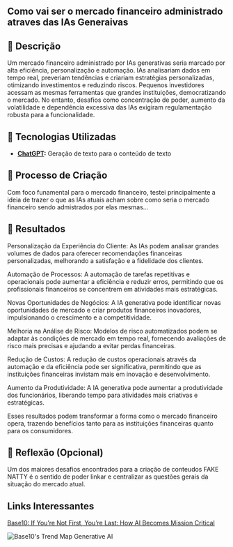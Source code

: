 ## Como vai ser o mercado financeiro administrado atraves das IAs Generaivas

## 📒 Descrição
Um mercado financeiro administrado por IAs generativas seria marcado por alta eficiência, personalização e automação. IAs analisariam dados em tempo real, preveriam tendências e criariam estratégias personalizadas, otimizando investimentos e reduzindo riscos. Pequenos investidores acessam as mesmas ferramentas que grandes instituições, democratizando o mercado. No entanto, desafios como concentração de poder, aumento da volatilidade e dependência excessiva das IAs exigiram regulamentação robusta para a funcionalidade.

## 🤖 Tecnologias Utilizadas
- **[ChatGPT](https://chatgpt.com/?amp=1):** Geração de texto para o conteúdo de texto

## 🧐 Processo de Criação
Com foco funamental para o mercado financeiro, testei principalmente a ideia de trazer o que as IAs atuais acham sobre como seria o mercado financeiro sendo admistrados por elas mesmas...

## 🚀 Resultados
Personalização da Experiência do Cliente: As IAs podem analisar grandes volumes de dados para oferecer recomendações financeiras personalizadas, melhorando a satisfação e a fidelidade dos clientes.

Automação de Processos: A automação de tarefas repetitivas e operacionais pode aumentar a eficiência e reduzir erros, permitindo que os profissionais financeiros se concentrem em atividades mais estratégicas.

Novas Oportunidades de Negócios: A IA generativa pode identificar novas oportunidades de mercado e criar produtos financeiros inovadores, impulsionando o crescimento e a competitividade.

Melhoria na Análise de Risco: Modelos de risco automatizados podem se adaptar às condições de mercado em tempo real, fornecendo avaliações de risco mais precisas e ajudando a evitar perdas financeiras.

Redução de Custos: A redução de custos operacionais através da automação e da eficiência pode ser significativa, permitindo que as instituições financeiras invistam mais em inovação e desenvolvimento.

Aumento da Produtividade: A IA generativa pode aumentar a produtividade dos funcionários, liberando tempo para atividades mais criativas e estratégicas.

Esses resultados podem transformar a forma como o mercado financeiro opera, trazendo benefícios tanto para as instituições financeiras quanto para os consumidores.

## 💭 Reflexão (Opcional)
Um dos maiores desafios encontrados para a criação de conteudos FAKE NATTY é o sentido de poder linkar e centralizar as questões gerais da situação do mercado atual.

## Links Interessantes

[Base10: If You’re Not First, You’re Last: How AI Becomes Mission Critical](https://base10.vc/post/generative-ai-mission-critical/)

![Base10's Trend Map Generative AI](https://github.com/digitalinnovationone/lab-natty-or-not/assets/730492/f4df26e8-f8f7-4419-8252-c69d73ea930c)
